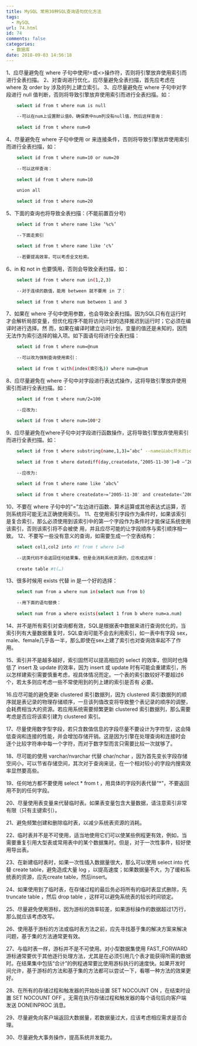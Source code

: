 ```yaml
---
title: MySQL 常用30种SQL查询语句优化方法
tags:
  - MySQL
url: 74.html
id: 74
comments: false
categories:
  - 数据库
date: 2018-09-03 14:56:18
---
```


1、应尽量避免在 where 子句中使用!=或<>操作符，否则将引擎放弃使用索引而进行全表扫描。 2、对查询进行优化，应尽量避免全表扫描，首先应考虑在 where 及 order by 涉及的列上建立索引。 3、应尽量避免在 where 子句中对字段进行 null 值判断，否则将导致引擎放弃使用索引而进行全表扫描。如：
```bash
    select id from t where num is null
    
    --可以在num上设置默认值0，确保表中num列没有null值，然后这样查询：
    
    select id from t where num=0
```    

4、尽量避免在 where 子句中使用 or 来连接条件，否则将导致引擎放弃使用索引而进行全表扫描，如：
```bash
    select id from t where num=10 or num=20
    
    --可以这样查询：
    
    select id from t where num=10
    
    union all
    
    select id from t where num=20
```    

5、下面的查询也将导致全表扫描：(不能前置百分号)
```bash
    select id from t where name like ‘%c%’
    
    --下面走索引
    
    select id from t where name like ‘c%’
    
    --若要提高效率，可以考虑全文检索。
```

6、in 和 not in 也要慎用，否则会导致全表扫描，如：
```bash
    select id from t where num in(1,2,3)
    
    --对于连续的数值，能用 between 就不要用 in 了：
    
    select id from t where num between 1 and 3
```

7、如果在 where 子句中使用参数，也会导致全表扫描。因为SQL只有在运行时才会解析局部变量，但优化程序不能将访问计划的选择推迟到运行时；它必须在编译时进行选择。然 而，如果在编译时建立访问计划，变量的值还是未知的，因而无法作为索引选择的输入项。如下面语句将进行全表扫描：
```bash
    select id from t where num=@num
    
    --可以改为强制查询使用索引：
    
    select id from t with(index(索引名)) where num=@num
```  

8、应尽量避免在 where 子句中对字段进行表达式操作，这将导致引擎放弃使用索引而进行全表扫描。如：
```bash
    select id from t where num/2=100
    
    --应改为:
    
    select id from t where num=100*2
```    

9、应尽量避免在where子句中对字段进行函数操作，这将导致引擎放弃使用索引而进行全表扫描。如：
```bash
    select id from t where substring(name,1,3)=’abc’ --name以abc开头的id
    
    select id from t where datediff(day,createdate,’2005-11-30′)=0 –’2005-11-30′ --生成的id
    
    --应改为:
    
    select id from t where name like ‘abc%’
    
    select id from t where createdate>=’2005-11-30′ and createdate<’2005-12-1′
```    

10、不要在 where 子句中的“=”左边进行函数、算术运算或其他表达式运算，否则系统将可能无法正确使用索引。 11、在使用索引字段作为条件时，如果该索引是复合索引，那么必须使用到该索引中的第一个字段作为条件时才能保证系统使用该索引，否则该索引将不会被使 用，并且应尽可能的让字段顺序与索引顺序相一致。 12、不要写一些没有意义的查询，如需要生成一个空表结构：
```bash
    select col1,col2 into #t from t where 1=0
    
    --这类代码不会返回任何结果集，但是会消耗系统资源的，应改成这样：
    
    create table #t(…)
```    

13、很多时候用 exists 代替 in 是一个好的选择：
```bash
    select num from a where num in(select num from b)
    
    --用下面的语句替换：
    
    select num from a where exists(select 1 from b where num=a.num)
```

14、并不是所有索引对查询都有效，SQL是根据表中数据来进行查询优化的，当索引列有大量数据重复时，SQL查询可能不会去利用索引，如一表中有字段 sex，male、female几乎各一半，那么即使在sex上建了索引也对查询效率起不了作用。 

15、索引并不是越多越好，索引固然可以提高相应的 select 的效率，但同时也降低了 insert 及 update 的效率，因为 insert 或 update 时有可能会重建索引，所以怎样建索引需要慎重考虑，视具体情况而定。一个表的索引数较好不要超过6个，若太多则应考虑一些不常使用到的列上建的索引是否有 必要。 

16.应尽可能的避免更新 clustered 索引数据列，因为 clustered 索引数据列的顺序就是表记录的物理存储顺序，一旦该列值改变将导致整个表记录的顺序的调整，会耗费相当大的资源。若应用系统需要频繁更新 clustered 索引数据列，那么需要考虑是否应将该索引建为 clustered 索引。 

17、尽量使用数字型字段，若只含数值信息的字段尽量不要设计为字符型，这会降低查询和连接的性能，并会增加存储开销。这是因为引擎在处理查询和连接时会 逐个比较字符串中每一个字符，而对于数字型而言只需要比较一次就够了。 

18、尽可能的使用 varchar/nvarchar 代替 char/nchar ，因为首先变长字段存储空间小，可以节省存储空间，其次对于查询来说，在一个相对较小的字段内搜索效率显然要高些。 

19、任何地方都不要使用 select * from t ，用具体的字段列表代替“*”，不要返回用不到的任何字段。 

20、尽量使用表变量来代替临时表。如果表变量包含大量数据，请注意索引非常有限（只有主键索引）。 

21、避免频繁创建和删除临时表，以减少系统表资源的消耗。 

22、临时表并不是不可使用，适当地使用它们可以使某些例程更有效，例如，当需要重复引用大型表或常用表中的某个数据集时。但是，对于一次性事件，较好使 用导出表。 

23、在新建临时表时，如果一次性插入数据量很大，那么可以使用 select into 代替 create table，避免造成大量 log ，以提高速度；如果数据量不大，为了缓和系统表的资源，应先create table，然后insert。 

24、如果使用到了临时表，在存储过程的最后务必将所有的临时表显式删除，先 truncate table ，然后 drop table ，这样可以避免系统表的较长时间锁定。 

25、尽量避免使用游标，因为游标的效率较差，如果游标操作的数据超过1万行，那么就应该考虑改写。 

26、使用基于游标的方法或临时表方法之前，应先寻找基于集的解决方案来解决问题，基于集的方法通常更有效。 

27、与临时表一样，游标并不是不可使用。对小型数据集使用 FAST_FORWARD 游标通常要优于其他逐行处理方法，尤其是在必须引用几个表才能获得所需的数据时。在结果集中包括“合计”的例程通常要比使用游标执行的速度快。如果开发时 间允许，基于游标的方法和基于集的方法都可以尝试一下，看哪一种方法的效果更好。 

28、在所有的存储过程和触发器的开始处设置 SET NOCOUNT ON ，在结束时设置 SET NOCOUNT OFF 。无需在执行存储过程和触发器的每个语句后向客户端发送 DONEINPROC 消息。 

29、尽量避免向客户端返回大数据量，若数据量过大，应该考虑相应需求是否合理。 

30、尽量避免大事务操作，提高系统并发能力。
